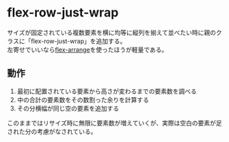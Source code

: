 # flex-row-just-wrap
サイズが固定されている複数要素を横に均等に縦列を揃えて並べたい時に親のクラスに「flex-row-just-wrap」を追加する。  
左寄せでいいなら[flex-arrange](../flex-arrange)を使ったほうが軽量である。  

## 動作
1. 最初に配置されている要素から高さが変わるまでの要素数を調べる
1. 中の合計の要素数をその数割った余りを計算する
1. その分横幅が同じ空の要素を追加する

このままではリサイズ時に無限に要素数が増えていくが、実際は空白の要素が足された分の考慮がなされている。  
